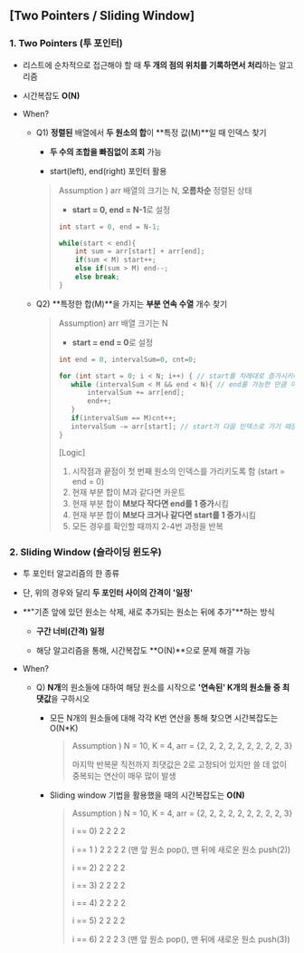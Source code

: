 ## [Two Pointers / Sliding Window]

### 1. **Two Pointers (투 포인터)**

- 리스트에 순차적으로 접근해야 할 때 **두 개의 점의 위치를 기록하면서 처리**하는 알고리즘
- 시간복잡도 **O(N)**

- When?

  - Q1) **정렬된** 배열에서 **두 원소의 합**이 **특정 값(M)**일 때 인덱스 찾기

    - **두 수의 조합을 빠짐없이 조회** 가능

    - start(left), end(right) 포인터 활용

    > Assumption ) arr 배열의 크기는 N, **오름차순** 정렬된 상태
    >
    > - **start = 0, end = N-1**로 설정
    >
    > ```java
    > int start = 0, end = N-1;
    > 
    > while(start < end){
    >     int sum = arr[start] + arr[end];
    >     if(sum < M) start++;
    >     else if(sum > M) end--;
    >     else break;
    > }
    > ```

    

  - Q2) **특정한 합(M)**을 가지는 **부분 연속 수열** 개수 찾기

    >Assumption) arr 배열 크기는 N
    >
    >- **start = end = 0**로 설정
    >
    >```java
    >int end = 0, intervalSum=0, cnt=0;
    >
    >for (int start = 0; i < N; i++) { // start를 차례대로 증가시키며 반복
    >    while (intervalSum < M && end < N){ // end를 가능한 만큼 이동
    >        intervalSum += arr[end];
    >        end++;
    >    }
    >    if(intervalSum == M)cnt++;
    >    intervalSum -= arr[start]; // start가 다음 인덱스로 가기 때문에 뺌
    >}
    >
    >```
    >
    >
    >
    >[Logic]
    >
    >1. 시작점과 끝점이 첫 번째 원소의 인덱스를 가리키도록 함 (start = end = 0)
    >2. 현재 부분 합이 M과 같다면 카운트
    >3. 현재 부분 합이 **M보다 작다면 end를 1 증가**시킴
    >4. 현재 부분 합이 **M보다 크거나 같다면 start를 1 증가**시킴
    >5. 모든 경우를 확인할 때까지 2-4번 과정을 반복

  



### 2. **Sliding Window (슬라이딩 윈도우)**

- 투 포인터 알고리즘의 한 종류

- 단, 위의 경우와 달리 **두 포인터 사이의 간격이 '일정'**

- **"기존 앞에 있던 원소는 삭제, 새로 추가되는 원소는 뒤에 추가"**하는 방식

  - **구간 너비(간격) 일정**

  - 해당 알고리즘을 통해, 시간복잡도 **O(N)**으로 문제 해결 가능

- When?

  - Q) **N개**의 원소들에 대하여 해당 원소를 시작으로 **'연속된' K개의 원소들 중 최댓값**을 구하시오

    - 모든 N개의 원소들에 대해 각각 K번 연산을 통해 찾으면 시간복잡도는 O(N*K)

      > Assumption ) N = 10, K = 4, arr = {2, 2, 2, 2, 2, 2, 2, 2, 2, 3}
      >
      > 마지막 반복문 직전까지 최댓값은 2로 고정되어 있지만  쓸 데 없이 중복되는 연산이 매우 많이 발생

    - Sliding window 기법을 활용했을 때의 시간복잡도는 **O(N)**

      >Assumption ) N = 10, K = 4, arr = {2, 2, 2, 2, 2, 2, 2, 2, 2, 3}
      >
      >i == 0)	2 2 2 2
      >
      >i == 1 ) 	  2 2 2 2 						(맨 앞 원소 pop(), 맨 뒤에 새로운 원소 push(2))
      >
      >i == 2)		   2 2 2 2					  
      >
      >i == 3)			   2 2 2 2
      >
      >i == 4)				  2 2 2 2
      >
      >i == 5)					  2 2 2 2
      >
      >i == 6)					     2 2 2 3	      (맨 앞 원소 pop(), 맨 뒤에 새로운 원소 push(3))

